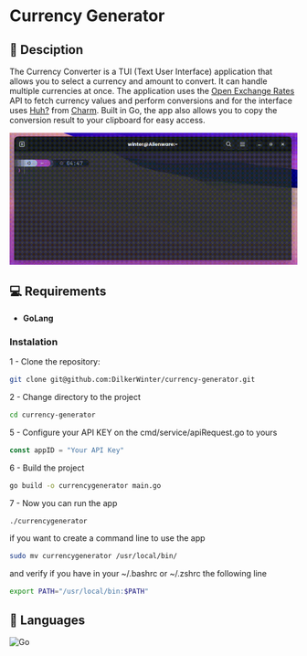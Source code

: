 # Currency Generator

## 📖 Desciption


The Currency Converter is a TUI (Text User Interface) application that allows you to select a currency and amount to convert. It can handle multiple currencies at once. The application uses the [Open Exchange Rates](https://openexchangerates.org/) API to fetch currency values and perform conversions and for the interface uses [Huh?](https://github.com/charmbracelet/huh) from [Charm](https://github.com/charmbracelet). Built in Go, the app also allows you to copy the conversion result to your clipboard for easy access.

![Demonstração do aplicativo](assets/demo.gif)

## 💻 Requirements

- **GoLang**

### Instalation

1 - Clone the repository:

```bash
git clone git@github.com:DilkerWinter/currency-generator.git 
```

2 - Change directory to the project

```bash
cd currency-generator
```

5 - Configure your API KEY on the cmd/service/apiRequest.go to yours

```go
const appID = "Your API Key"
``` 

6 - Build the project

```bash
go build -o currencygenerator main.go
 ```

7 - Now you can run the app

```bash
./currencygenerator
```

if you want to create a command line to use the app

```bash
sudo mv currencygenerator /usr/local/bin/
```

and verify if you have in your ~/.bashrc or ~/.zshrc the following line

```bash
export PATH="/usr/local/bin:$PATH"
```

## 🤖 Languages

![Go](https://img.shields.io/badge/go-%2300ADD8.svg?style=for-the-badge&logo=go&logoColor=white)

